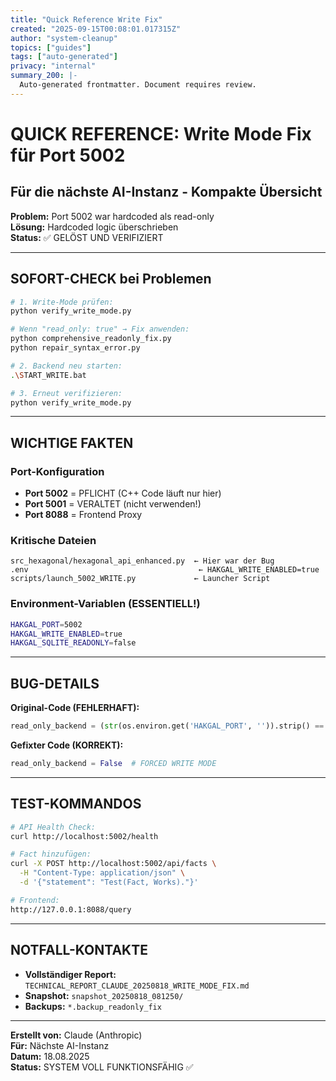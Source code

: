 ```yaml
---
title: "Quick Reference Write Fix"
created: "2025-09-15T00:08:01.017315Z"
author: "system-cleanup"
topics: ["guides"]
tags: ["auto-generated"]
privacy: "internal"
summary_200: |-
  Auto-generated frontmatter. Document requires review.
---
```


# QUICK REFERENCE: Write Mode Fix für Port 5002
## Für die nächste AI-Instanz - Kompakte Übersicht

**Problem:** Port 5002 war hardcoded als read-only  
**Lösung:** Hardcoded logic überschrieben  
**Status:** ✅ GELÖST UND VERIFIZIERT  

---

## SOFORT-CHECK bei Problemen

```bash
# 1. Write-Mode prüfen:
python verify_write_mode.py

# Wenn "read_only: true" → Fix anwenden:
python comprehensive_readonly_fix.py
python repair_syntax_error.py

# 2. Backend neu starten:
.\START_WRITE.bat

# 3. Erneut verifizieren:
python verify_write_mode.py
```

---

## WICHTIGE FAKTEN

### Port-Konfiguration
- **Port 5002** = PFLICHT (C++ Code läuft nur hier)
- **Port 5001** = VERALTET (nicht verwenden!)
- **Port 8088** = Frontend Proxy

### Kritische Dateien
```
src_hexagonal/hexagonal_api_enhanced.py  ← Hier war der Bug
.env                                      ← HAKGAL_WRITE_ENABLED=true
scripts/launch_5002_WRITE.py             ← Launcher Script
```

### Environment-Variablen (ESSENTIELL!)
```bash
HAKGAL_PORT=5002
HAKGAL_WRITE_ENABLED=true
HAKGAL_SQLITE_READONLY=false
```

---

## BUG-DETAILS

**Original-Code (FEHLERHAFT):**
```python
read_only_backend = (str(os.environ.get('HAKGAL_PORT', '')).strip() == '5002')
```

**Gefixter Code (KORREKT):**
```python
read_only_backend = False  # FORCED WRITE MODE
```

---

## TEST-KOMMANDOS

```bash
# API Health Check:
curl http://localhost:5002/health

# Fact hinzufügen:
curl -X POST http://localhost:5002/api/facts \
  -H "Content-Type: application/json" \
  -d '{"statement": "Test(Fact, Works)."}'

# Frontend:
http://127.0.0.1:8088/query
```

---

## NOTFALL-KONTAKTE

- **Vollständiger Report:** `TECHNICAL_REPORT_CLAUDE_20250818_WRITE_MODE_FIX.md`
- **Snapshot:** `snapshot_20250818_081250/`
- **Backups:** `*.backup_readonly_fix`

---

**Erstellt von:** Claude (Anthropic)  
**Für:** Nächste AI-Instanz  
**Datum:** 18.08.2025  
**Status:** SYSTEM VOLL FUNKTIONSFÄHIG ✅